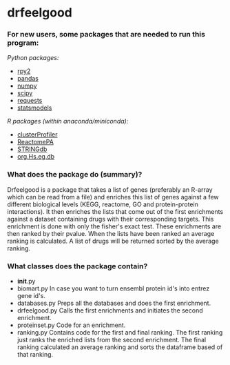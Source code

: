 # drfeelgood

### For new users, some packages that are needed to run this program:

*Python packages:* 
- [rpy2](https://anaconda.org/r/rpy2)
- [pandas](https://anaconda.org/anaconda/pandas)
- [numpy](https://anaconda.org/anaconda/numpy)
- [scipy](https://anaconda.org/anaconda/scipy)
- [requests](https://anaconda.org/anaconda/requests)
- [statsmodels](https://pypi.org/project/statsmodels/)

*R packages (within anaconda/miniconda):*
- [clusterProfiler](https://bioconductor.org/packages/release/bioc/html/clusterProfiler.html)
- [ReactomePA](https://bioconductor.org/packages/release/bioc/html/ReactomePA.html) 
- [STRINGdb](https://www.bioconductor.org/packages/release/bioc/html/STRINGdb.html)
- [org.Hs.eg.db](https://bioconductor.org/packages/release/data/annotation/html/org.Hs.eg.db.html)

### What does the package do (summary)? 
Drfeelgood is a package that takes a list of genes (preferably an R-array which can be read from a file) and enriches this list of genes against a few different biological levels (KEGG, reactome, GO and protein-protein interactions). It then enriches the lists that come out of the first enrichments against a dataset containing drugs with their corresponding targets. This enrichment is done with only the fisher's exact test. 
These enrichments are then ranked by their pvalue. When the lists have been ranked an average ranking is calculated. A list of drugs will be returned sorted by the average ranking. 

### What classes does the package contain?
- __init__.py 
- biomart.py
  In case you want to turn ensembl protein id's into entrez gene id's. 
- databases.py
  Preps all the databases and does the first enrichment. 
- drfeelgood.py
  Calls the first enrichments and initiates the second enrichment. 
- proteinset.py
  Code for an enrichment. 
- ranking.py
  Contains code for the first and final ranking. The first ranking just ranks the enriched lists from the second enrichment.     The final ranking calculated an average ranking and sorts the dataframe based of that ranking. 
